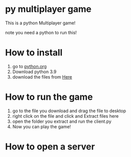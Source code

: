 # py multiplayer game

This is a python Multiplayer game!

note you need a python to run this!

# How to install

1. go to [python.org](https://www.python.org/)
2. Download python 3.9
3. download the files from [Here](https://github.com/pronoob742/py-multiplayer-game/archive/refs/heads/main.zip)


# How to run the game

1. go to the file you download and drag the file to desktop
2. right click on the file and click and Extract files here
3. open the folder you extract and run the client.py
4. Now you can play the game!

# How to open a server 
